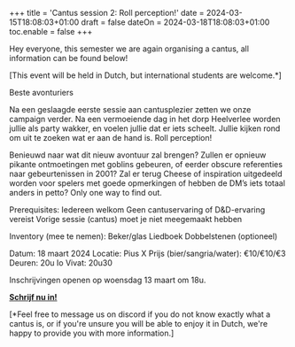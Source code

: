 +++
title = 'Cantus session 2: Roll perception!'
date = 2024-03-15T18:08:03+01:00
draft = false
dateOn = 2024-03-18T18:08:03+01:00
toc.enable = false
+++

Hey everyone, this semester we are again organising a cantus, all information can be found below!

[This event will be held in Dutch, but international students are welcome.*]

Beste avonturiers

Na een geslaagde eerste sessie aan cantusplezier zetten we onze campaign verder. Na een vermoeiende dag in het dorp Heelverlee worden jullie als party wakker, en voelen jullie dat er iets scheelt. Jullie kijken rond om uit te zoeken wat er aan de hand is. Roll perception!

Benieuwd naar wat dit nieuw avontuur zal brengen? Zullen er opnieuw pikante ontmoetingen met goblins gebeuren, of eerder obscure referenties naar gebeurtenissen in 2001? Zal er terug Cheese of inspiration uitgedeeld worden voor spelers met goede opmerkingen of hebben de DM’s iets totaal anders in petto? Only one way to find out.

Prerequisites:
Iedereen welkom
Geen cantuservaring of D&D-ervaring vereist
Vorige sessie (cantus) moet je niet meegemaakt hebben

Inventory (mee te nemen):
Beker/glas
Liedboek
Dobbelstenen (optioneel)

Datum: 18 maart 2024
Locatie: Pius X
Prijs (bier/sangria/water): €10/€10/€3
Deuren: 20u
Io Vivat: 20u30

Inschrijvingen openen op woensdag 13 maart om 18u.

[**Schrijf nu in!**](https://forms.gle/ui9fPPTCkV5sxyp88)

[*Feel free to message us on discord if you do not know exactly what a cantus is, or if you're unsure you will be able to enjoy it in Dutch, we're happy to provide you with more information.] 
